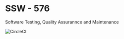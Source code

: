 # SSW - 576

Software Testing, Quality Assurannce and Maintenance

![CircleCI](https://circleci.com/gh/your-username/your-repo.svg?style=svg)
